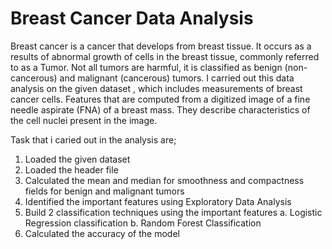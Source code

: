 # Breast Cancer Data Analysis
Breast cancer is a cancer that develops from breast tissue. It occurs as a results of abnormal growth of cells in the breast tissue, commonly referred to as a Tumor. Not all tumors are harmful, it is classified as benign (non-cancerous) and malignant (cancerous) tumors. I carried out this data analysis on the given dataset , which includes measurements of breast cancer cells. Features that are computed from a digitized image of a fine needle aspirate (FNA) of a breast mass. They describe characteristics of the cell nuclei present in the image.

Task that i caried out in the analysis are;
1. Loaded the given dataset
2. Loaded the header file
3. Calculated the mean and median for smoothness and compactness fields for benign and malignant tumors
4. Identified the important features using Exploratory Data Analysis
5. Build 2 classification techniques using the important features
 a. Logistic Regression classification
 b. Random Forest Classification
6. Calculated the accuracy of the model 
